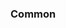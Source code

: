 <!-- Space: Projects -->
<!-- Parent: CommitlintConfig -->
<!-- Title: Examples CommitlintConfig -->
<!-- Label: Examples -->
<!-- Include: ./../disclaimer.md -->
<!-- Include: ac:toc -->

### Common
